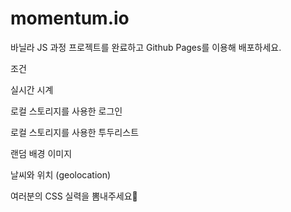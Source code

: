 # momentum.io

바닐라 JS 과정 프로젝트를 완료하고 Github Pages를 이용해 배포하세요.

조건

실시간 시계

로컬 스토리지를 사용한 로그인

로컬 스토리지를 사용한 투두리스트

랜덤 배경 이미지

날씨와 위치 (geolocation)

여러분의 CSS 실력을 뽐내주세요💖
